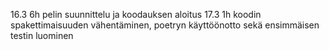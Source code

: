 16.3    6h      pelin suunnittelu ja koodauksen aloitus
17.3    1h      koodin spakettimaisuuden vähentäminen, poetryn käyttöönotto sekä ensimmäisen testin luominen
